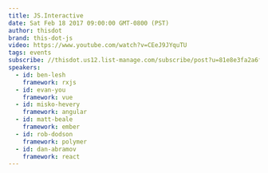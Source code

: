 ```yaml
---
title: JS.Interactive
date: Sat Feb 18 2017 09:00:00 GMT-0800 (PST)
author: thisdot
brand: this-dot-js
video: https://www.youtube.com/watch?v=CEeJ9JYquTU
tags: events
subscribe: //thisdot.us12.list-manage.com/subscribe/post?u=81e8e3fa2a6f79fe97467029a&amp;id=fe233fc05b
speakers:
  - id: ben-lesh
    framework: rxjs
  - id: evan-you
    framework: vue
  - id: misko-hevery
    framework: angular
  - id: matt-beale
    framework: ember
  - id: rob-dodson
    framework: polymer
  - id: dan-abramov
    framework: react
---
```

